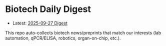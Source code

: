 # Biotech Daily Digest

- Latest: [2025-09-27 Digest](digest/2025-09-27.md)

This repo auto-collects biotech news/preprints that match our interests (lab automation, qPCR/ELISA, robotics, organ-on-chip, etc.).
